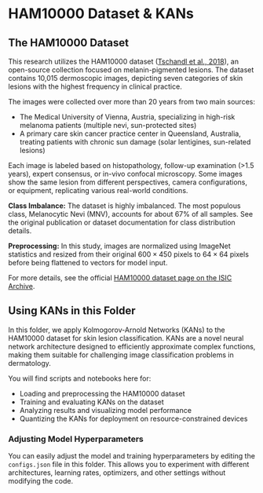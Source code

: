 

# HAM10000 Dataset & KANs

## The HAM10000 Dataset

This research utilizes the HAM10000 dataset ([Tschandl et al., 2018](https://www.isic-archive.com/#!/topWithHeader/onlyHeaderTop/gallery)), an open-source collection focused on melanin-pigmented lesions. The dataset contains 10,015 dermoscopic images, depicting seven categories of skin lesions with the highest frequency in clinical practice. 

The images were collected over more than 20 years from two main sources:
- The Medical University of Vienna, Austria, specializing in high-risk melanoma patients (multiple nevi, sun-protected sites)
- A primary care skin cancer practice center in Queensland, Australia, treating patients with chronic sun damage (solar lentigines, sun-related lesions)

Each image is labeled based on histopathology, follow-up examination (>1.5 years), expert consensus, or in-vivo confocal microscopy. Some images show the same lesion from different perspectives, camera configurations, or equipment, replicating various real-world conditions.

**Class Imbalance:**
The dataset is highly imbalanced. The most populous class, Melanocytic Nevi (MNV), accounts for about 67% of all samples. See the original publication or dataset documentation for class distribution details.

**Preprocessing:**
In this study, images are normalized using ImageNet statistics and resized from their original $600 \times 450$ pixels to $64 \times 64$ pixels before being flattened to vectors for model input.

For more details, see the official [HAM10000 dataset page on the ISIC Archive](https://www.isic-archive.com/#!/topWithHeader/onlyHeaderTop/gallery).

## Using KANs in this Folder
In this folder, we apply Kolmogorov-Arnold Networks (KANs) to the HAM10000 dataset for skin lesion classification. KANs are a novel neural network architecture designed to efficiently approximate complex functions, making them suitable for challenging image classification problems in dermatology.


You will find scripts and notebooks here for:
- Loading and preprocessing the HAM10000 dataset
- Training and evaluating KANs on the dataset
- Analyzing results and visualizing model performance
- Quantizing the KANs for deployment on resource-constrained devices

### Adjusting Model Hyperparameters
You can easily adjust the model and training hyperparameters by editing the `configs.json` file in this folder. This allows you to experiment with different architectures, learning rates, optimizers, and other settings without modifying the code.
